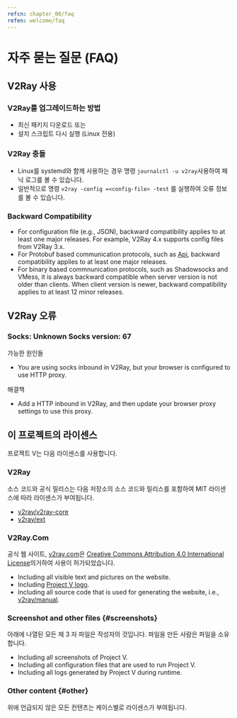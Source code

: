 ```yaml
---
refcn: chapter_00/faq
refen: welcome/faq
---
```


# 자주 묻는 질문 (FAQ)

## V2Ray 사용

### V2Ray를 업그레이드하는 방법

* 최신 패키지 다운로드 또는
* 설치 스크립트 다시 실행 (Linux 전용)

### V2Ray 충돌

* Linux를 systemd와 함께 사용하는 경우 명령 `journalctl -u v2ray`사용하여 패닉 로그를 볼 수 있습니다.
* 일반적으로 명령 `v2ray -config =<config-file> -test` 를 실행하여 오류 정보를 볼 수 있습니다.

### Backward Compatibility

* For configuration file (e.g., JSON), backward compatibility applies to at least one major releases. For example, V2Ray 4.x supports config files from V2Ray 3.x.
* For Protobuf based communication protocols, such as [Api](../configuration/api.md), backward compatibility applies to at least one major releases.
* For binary based commnunication protocols, such as Shadowsocks and VMess, it is always backward compatible when server version is not older than clients. When client version is newer, backward compatibility applies to at least 12 minor releases.

## V2Ray 오류

### Socks: Unknown Socks version: 67

가능한 원인들

* You are using socks inbound in V2Ray, but your browser is configured to use HTTP proxy.

해결책

* Add a HTTP inbound in V2Ray, and then update your browser proxy settings to use this proxy.

## 이 프로젝트의 라이센스

프로젝트 V는 다음 라이센스를 사용합니다.

### V2Ray

소스 코드와 공식 릴리스는 다음 저장소의 소스 코드와 릴리스를 포함하여 MIT 라이센스에 따라 라이센스가 부여됩니다.

* [v2ray/v2ray-core](https://www.github.com/v2ray/v2ray-core/)
* [v2ray/ext](https://www.github.com/v2ray/ext)

### V2Ray.Com

공식 웹 사이트, [v2ray.com](https://www.v2ray.com/)은 [Creative Commons Attribution 4.0 International License](https://creativecommons.org/licenses/by/4.0/)의거하여 사용이 허가되었습니다.

* Including all visible text and pictures on the website.
* Including <a href="https://www.v2ray.com/resources/v2ray_1024.png" target="_blank">Project V logo</a>.
* Including all source code that is used for generating the website, i.e., [v2ray/manual](https://www.github.com/v2ray/manual).

### Screenshot and other files {#screenshots}

아래에 나열된 모든 제 3 자 파일은 작성자의 것입니다. 파일을 만든 사람은 파일을 소유합니다.

* Including all screenshots of Project V.
* Including all configuration files that are used to run Project V.
* Including all logs generated by Project V during runtime.

### Other content {#other}

위에 언급되지 않은 모든 컨텐츠는 케이스별로 라이센스가 부여됩니다.